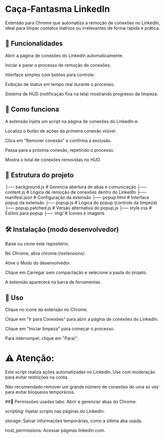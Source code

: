 # Caça-Fantasma LinkedIn
Extensão para Chrome que automatiza a remoção de conexões no LinkedIn, ideal para limpar contatos inativos ou irrelevantes de forma rápida e prática.

## 📌 Funcionalidades
Abrir a página de conexões do LinkedIn automaticamente.

Iniciar e parar o processo de remoção de conexões.

Interface simples com botões para controle.

Exibição de status em tempo real durante o processo.

Sistema de HUD (notificação fixa na tela) mostrando progresso da limpeza.

## 🚀 Como funciona
A extensão injeta um script na página de conexões do LinkedIn e:

Localiza o botão de ações da primeira conexão visível.

Clica em "Remover conexão" e confirma a exclusão.

Passa para a próxima conexão, repetindo o processo.

Mostra o total de conexões removidas no HUD.

## 📂 Estrutura do projeto

├── background.js       # Gerencia abertura de abas e comunicação
├── content.js          # Lógica de remoção de conexões dentro do LinkedIn
├── manifest.json       # Configuração da extensão
├── popup.html          # Interface popup da extensão
├── popup.js            # Lógica do popup (controle da limpeza)
├── popup.patched.js    # Versão alternativa do popup.js
├── style.css           # Estilos para popup
├── img/                # Ícones e imagens

## 🛠 Instalação (modo desenvolvedor)
Baixe ou clone este repositório.

No Chrome, abra chrome://extensions/.

Ative o Modo do desenvolvedor.

Clique em Carregar sem compactação e selecione a pasta do projeto.

A extensão aparecerá na barra de ferramentas.

## 📖 Uso
Clique no ícone da extensão no Chrome.

Clique em "Ir para Conexões" para abrir a página de conexões do LinkedIn.

Clique em "Iniciar limpeza" para começar o processo.

Para interromper, clique em "Parar".

# ⚠ Atenção:

Este script realiza ações automatizadas no LinkedIn. Use com moderação para evitar restrições na conta.

Não recomendado remover um grande número de conexões de uma só vez para evitar bloqueios temporários.

##📜 Permissões usadas
tabs: Abrir e gerenciar abas do Chrome.

scripting: Injetar scripts nas páginas do LinkedIn.

storage: Salvar informações temporárias, como a última aba usada.

host_permissions: Acessar páginas linkedin.com.
